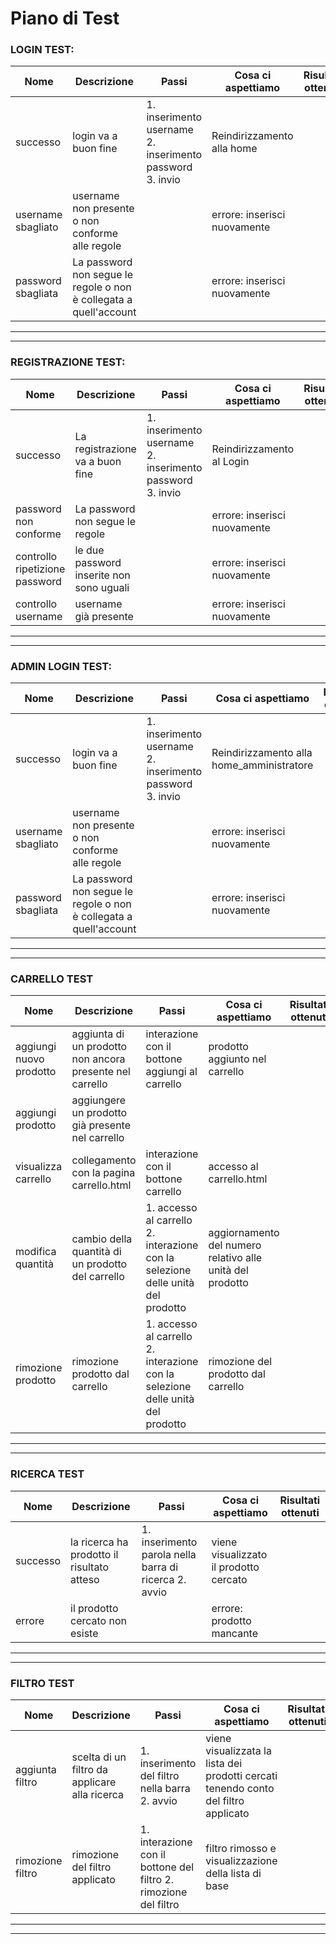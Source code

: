 # Piano di Test

### LOGIN TEST:

| Nome    | Descrizione | Passi       | Cosa ci aspettiamo           | Risultati ottenuti |
|---------|-----|------------------|-----------------|-------------------|
| successo   | login va a buon fine  | 1. inserimento username 2. inserimento password 3. invio    | Reindirizzamento alla home            |                   |
| username sbagliato    | username non presente o non conforme alle regole |          | errore: inserisci nuovamente          |                   |
| password sbagliata   | La password non segue le regole o non è collegata a quell'account  |         | errore: inserisci nuovamente         |                   |

------------------
------------------

### REGISTRAZIONE TEST:

| Nome    | Descrizione | Passi       | Cosa ci aspettiamo           | Risultati ottenuti |
|---------|-----|------------------|-----------------|-------------------|
| successo   | La registrazione va a buon fine  | 1. inserimento username 2. inserimento password 3. invio    | Reindirizzamento al Login            |                   |
| password non conforme   | La password non segue le regole  |         | errore: inserisci nuovamente         |                   |
| controllo ripetizione password   | le due password inserite non sono uguali  |      | errore: inserisci nuovamente          |                   |
| controllo username   | username già presente |      | errore: inserisci nuovamente          |                   |

------------
------------

### ADMIN LOGIN TEST:

| Nome    | Descrizione | Passi       | Cosa ci aspettiamo           | Risultati ottenuti |
|---------|-----|------------------|-----------------|-------------------|
| successo   | login va a buon fine  | 1. inserimento username 2. inserimento password 3. invio    | Reindirizzamento alla home_amministratore            |                   |
| username sbagliato    | username non presente o non conforme alle regole |          | errore: inserisci nuovamente          |                   |
| password sbagliata   | La password non segue le regole o non è collegata a quell'account  |         | errore: inserisci nuovamente         |                   |

------------------
------------------

### CARRELLO TEST

| Nome    | Descrizione | Passi       | Cosa ci aspettiamo           | Risultati ottenuti |
|---------|-----|------------------|-----------------|-------------------|
| aggiungi nuovo prodotto   | aggiunta di un prodotto non ancora presente nel carrello  | interazione con il bottone aggiungi al carrello  | prodotto aggiunto nel carrello |                   |
| aggiungi prodotto   | aggiungere un prodotto già presente nel carrello |          |        |                   |
| visualizza carrello  | collegamento con la pagina carrello.html | interazione con il bottone carrello        | accesso al carrello.html         |                   |
| modifica quantità | cambio della quantità di un prodotto del carrello | 1. accesso al carrello 2. interazione con la selezione delle unità del prodotto       | aggiornamento del numero relativo alle unità del prodotto        |                   |
| rimozione prodotto | rimozione prodotto dal carrello | 1. accesso al carrello 2. interazione con la selezione delle unità del prodotto       | rimozione del prodotto dal carrello |                   |

------------------
------------------

### RICERCA TEST
| Nome    | Descrizione | Passi       | Cosa ci aspettiamo           | Risultati ottenuti |
|---------|-----|------------------|-----------------|-------------------|
| successo   | la ricerca ha prodotto il risultato atteso  | 1. inserimento parola nella barra di ricerca 2. avvio   | viene visualizzato il prodotto cercato            |                   |
| errore   | il prodotto cercato non esiste |          | errore: prodotto mancante         |                   |

------------------
------------------

### FILTRO TEST
| Nome    | Descrizione | Passi       | Cosa ci aspettiamo           | Risultati ottenuti |
|---------|-----|------------------|-----------------|-------------------|
| aggiunta filtro   | scelta di un filtro da applicare alla ricerca | 1. inserimento del filtro nella barra 2. avvio   | viene visualizzata la lista dei prodotti cercati tenendo conto del filtro applicato            |                   |
| rimozione filtro   | rimozione del filtro applicato | 1. interazione con il bottone del filtro 2. rimozione del filtro         | filtro rimosso e visualizzazione della lista di base         |                   |

------------------
------------------
